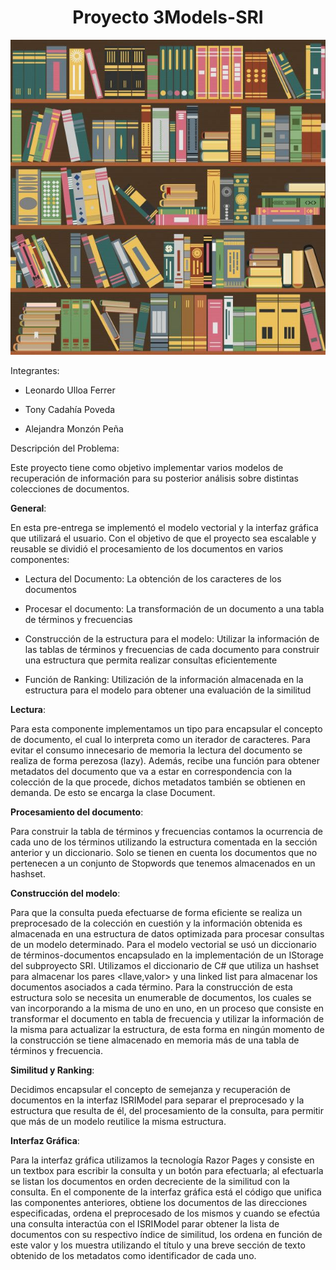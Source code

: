 # <center>Proyecto 3Models-SRI</center>

![portada](img/portada.jpeg)

Integrantes:

* Leonardo Ulloa Ferrer

* Tony Cadahía Poveda

* Alejandra Monzón Peña

Descripción del Problema:

Este proyecto tiene como objetivo implementar varios modelos de recuperación de información para su posterior análisis sobre distintas colecciones de documentos.

**General**:

En esta pre-entrega se implementó el modelo vectorial y la interfaz gráfica que utilizará el usuario. Con el objetivo de que el proyecto sea escalable y reusable se dividió el procesamiento de los documentos en varios componentes:

* Lectura del Documento: La obtención de los caracteres de los documentos
  
* Procesar el documento: La transformación de un documento a una tabla de términos y frecuencias

* Construcción de la estructura para el modelo: Utilizar la información de las tablas de términos y frecuencias de cada documento para construir una estructura que permita realizar consultas eficientemente

* Función de Ranking: Utilización de la información almacenada en la estructura para el modelo para obtener una evaluación de la similitud

**Lectura**:

Para esta componente implementamos un tipo para encapsular el concepto de documento, el cual lo interpreta como un iterador de caracteres. Para evitar el consumo innecesario de memoria la lectura del documento se realiza de forma perezosa (lazy). Además, recibe una función para obtener metadatos del documento que va a estar en correspondencia con la colección de la que procede, dichos metadatos también se obtienen en demanda. De esto se encarga la clase Document.

**Procesamiento del documento**:

Para construir la tabla de términos y frecuencias contamos la ocurrencia de cada uno de los términos utilizando la estructura comentada en la sección anterior y un diccionario. Solo se tienen en cuenta los documentos que no pertenecen a un conjunto de Stopwords que tenemos almacenados en un hashset.

**Construcción del modelo**:

Para que la consulta pueda efectuarse de forma eficiente se realiza un preprocesado de la colección en cuestión y la información obtenida es almacenada en una estructura de datos optimizada para procesar consultas de un modelo determinado. Para el modelo vectorial se usó un diccionario de términos-documentos encapsulado en la implementación de un IStorage del subproyecto SRI. Utilizamos el diccionario de C# que utiliza un hashset para almacenar los pares \<llave,valor> y una linked list para almacenar los documentos asociados a cada término. Para la construcción de esta estructura solo se necesita un enumerable de documentos, los cuales se van incorporando a la misma de uno en uno, en un proceso que consiste en transformar el documento en tabla de frecuencia y utilizar la información de la misma para actualizar la estructura, de esta forma en ningún momento de la construcción se tiene almacenado en memoria más de una tabla de términos y frecuencia.

**Similitud y Ranking**:

Decidimos encapsular el concepto de semejanza y recuperación de documentos en la interfaz ISRIModel para separar el preprocesado y la estructura que resulta de él, del procesamiento de la consulta, para permitir que más de un modelo reutilice la misma estructura.

**Interfaz Gráfica**:

Para la interfaz gráfica utilizamos la tecnología Razor Pages y consiste en un textbox para escribir la consulta y un botón para efectuarla; al efectuarla se listan los documentos en orden decreciente de la similitud con la consulta. En el componente de la interfaz gráfica está el código que unifica las componentes anteriores, obtiene los documentos de las direcciones especificadas, ordena el preprocesado de los mismos y cuando se efectúa una consulta interactúa con el ISRIModel parar obtener la lista de documentos con su respectivo índice de similitud, los ordena en función de este valor y los muestra utilizando el título y una breve sección de texto obtenido de los metadatos como identificador de cada uno.
